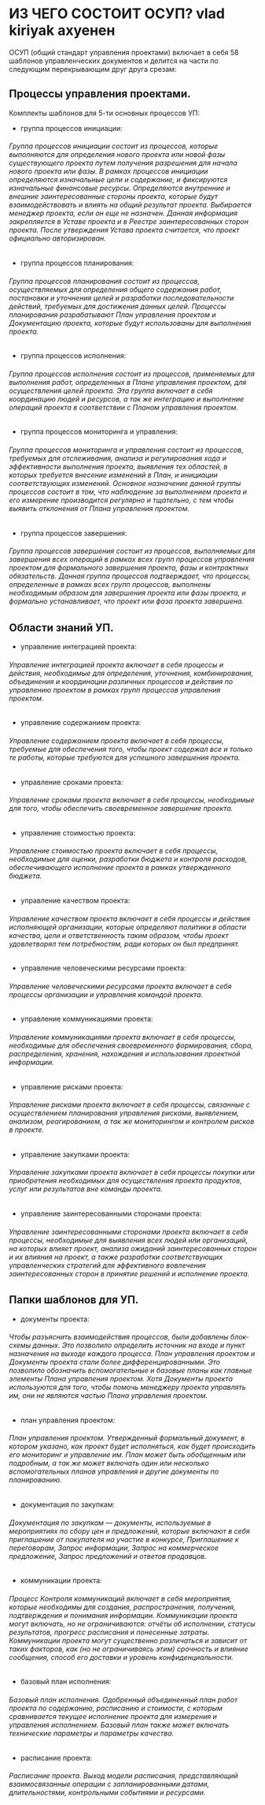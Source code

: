 # ИЗ ЧЕГО СОСТОИТ ОСУП? vlad kiriyak ахуенен
ОСУП (общий стандарт управления проектами) включает в себя 58 шаблонов управленческих документов и делится на части по следующим перекрывающим друг друга срезам:

## Процессы управления проектами. 
Комплекты шаблонов для 5-ти основных процессов УП:
-  группа процессов инициации:
###### Группа процессов инициации состоит из процессов, которые выполняются для определения нового проекта или новой фазы существующего проекта путем получения разрешения для начала нового проекта или фазы. В рамках процессов инициации определяются изначальные цели и содержание, и фиксируются изначальные финансовые ресурсы. Определяются внутренние и внешние заинтересованные стороны проекта, которые будут взаимодействовать и влиять на общий результат проекта. Выбирается менеджер проекта, если он еще не назначен. Данная информация закрепляется в Уставе проекта и в Реестре заинтересованных сторон проекта. После утверждения Устава проекта считается, что проект официально авторизирован.
-  группа процессов планирования:
###### Группа процессов планирования состоит из процессов, осуществляемых для определения общего содержания работ, постановки и уточнения целей и разработки последовательности действий, требуемых для достижения данных целей. Процессы планирования разрабатывают План управления проектом и Документацию проекта, которые будут использованы для выполнения проекта.
-  группа процессов исполнения:
###### Группа процессов исполнения состоит из процессов, применяемых для выполнения работ, определенных в Плане управления проектом, для осуществления целей проекта. Эта группа включает в себя координацию людей и ресурсов, а так же интеграцию и выполнение операций проекта в соответствии с Планом управления проектом.
-  группа процессов мониторинга и управления:
###### Группа процессов мониторинга и управления состоит из процессов, требуемых для отслеживания, анализа и регулирования хода и эффективности выполнения проекта, выявления тех областей, в которых требуется внесение изменений в План, и инициации соответствующих изменений. Основное назначение данной группы процессов состоит в том, что наблюдение за выполнением проекта и его измерение производится регулярно и тщательно, с тем чтобы выявить отклонения от Плана управления проектом.
-  группа процессов завершения:
###### Группа процессов завершения состоит из процессов, выполняемых для завершения всех операций в рамках всех групп процессов управления проектом для формального завершения проекта, фазы и контрактных обязательств. Данная группа процессов подтверждает, что процессы, определенные в рамках всех групп процессов, выполнены необходимым образом для завершения проекта или фазы проекта, и формально устанавливает, что проект или фаза проекта завершена.
## Области знаний УП.
-  управление интеграцией проекта:
###### Управление интеграцией проекта включает в себя процессы и действия, необходимые для определения, уточнения, комбинирования, объединения и координации различных процессов и действия по управлению проектом в рамках групп процессов управления проектом.
-  управление содержанием проекта:
###### Управление содержанием проекта включает в себя процессы, требуемые для обеспечения того, чтобы проект содержал все и только те работы, которые требуются для успешного завершения проекта.
-  управление сроками проекта:
###### Управление сроками проекта включает в себя процессы, необходимые для того, чтобы обеспечить своевременное завершение проекта.
-  управление стоимостью проекта:
###### Управление стоимостью проекта включает в себя процессы, необходимые для оценки, разработки бюджета и контроля расходов, обеспечивающего исполнение проекта в рамках утвержденного бюджета.
-  управление качеством проекта:
###### Управление качеством проекта включает в себя процессы и действия исполняющей организации, которые определяют политики в области качества, цели и ответственность таким образом, чтобы проект удовлетворял тем потребностям, ради которых он был предпринят.
-  управление человеческими ресурсами проекта:
###### Управление человеческими ресурсами проекта включает в себя процессы организации и управления командой проекта.
-  управление коммуникациями проекта:
###### Управление коммуникациями проекта включает в себя процессы, необходимые для обеспечения своевременного формирования, сбора, распределения, хранения, нахождения и использования проектной информации.
-  управление рисками проекта:
###### Управление рисками проекта включает в себя процессы, связанные с осуществлением планирования управления рисками, выявлением, анализом, реагированием, а так же мониторингом и контролем рисков в проекте.
-  управление закупками проекта:
###### Управление закупками проекта включает в себя процессы покупки или приобретения необходимых для осуществления проекта продуктов, услуг или результатов вне команды проекта.
-  управление заинтересованными сторонами проекта:
###### Управление заинтересованными сторонами проекта включает в себя процессы, необходимые для выявления всех людей или организаций, на которых влияет проект, анализа ожиданий заинтересованных сторон и их влияния на проект, а также разработки соответствующих управленческих стратегий для эффективного вовлечения заинтересованных сторон в принятие решений и исполнение проекта.
## Папки шаблонов для УП.
-  документы проекта:
###### Чтобы разъяснить взаимодействия процессов, были добавлены блок-схемы данных. Это позволило определить источник на входе и пункт назначения на выходе каждого процесса. План управления проектом и Документы проекта стали более дифференцированными. Это позволило обозначить вспомогательные и базовые планы как главные элементы Плана управления проектом. Хотя Документы проекта используются для того, чтобы помочь менеджеру проекта управлять им, они не являются частью Плана управления проектом.
-  план управления проектом:
###### План управления проектом. Утвержденный формальный документ, в котором указано, как проект будет исполняться, как будет происходить его мониторинг и управление им. План может быть обобщенным или подробным, а так же может включать один или несколько вспомогательных планов управления и другие документы по планированию.
-  документация по закупкам:
###### Документация по закупкам — документы, используемые в мероприятиях по сбору цен и предложений, которые включают в себя приглашение от покупателя на участие в конкурсе, Приглашение к переговорам, Запрос информации, Запрос на коммерческое предложение, Запрос предложений и ответов продавцов.
-  коммуникации проекта:
###### Процесс Контроля коммуникаций включает в себя мероприятия, которые необходимы для создания, распространения, получения, подтверждения и понимания информации. Коммуникации проекта могут включать, но не ограничиваются: отчёты об исполнении, статусы результатов, прогресс расписания и понесенные затраты. Коммуникации проекта могут существенно различаться и зависит от таких факторов, как (но не ограничиваясь этим) срочность и влияние сообщения, способ его доставки и уровень конфиденциальности.
-  базовый план исполнения:
###### Базовый план исполнения. Одобренный объединенный план работ проекта по содержанию, расписанию и стоимости, с которым сравнивается текущее исполнение проекта для измерения и управления исполнением. Базовый план также может включать технические параметры и параметры качества.
-  расписание проекта:
###### Расписание проекта. Выход модели расписания, представляющий взаимосвязанные операции с запланированными датами, длительностями, контрольными событиями и ресурсами.
